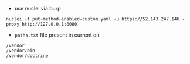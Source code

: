 - use nuclei via burp
```
nuclei -t put-method-enabled-custom.yaml -u https://52.143.247.146 -proxy http://127.0.0.1:8080
```
- `paths.txt` file present in current dir
```
/vendor
/vendor/bin
/vendor/doctrine
```